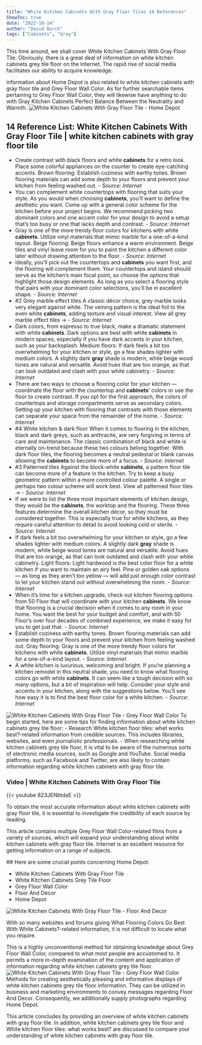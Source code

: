```yaml
---
title: "White Kitchen Cabinets With Gray Floor Tiles 14 References"
ShowToc: true 
date: "2022-10-14"
author: "David Burch" 
tags: ["Cabinets", "Gray"]
---
```


	
This time around, we shall cover White Kitchen Cabinets With Gray Floor Tile. Obviously, there is a great deal of information on white kitchen cabinets grey tile floor on the Internet. The rapid rise of social media facilitates our ability to acquire knowledge.

information about Home Depot is also related to white kitchen cabinets with gray floor tile and Grey Floor Wall Color. As for further searchable items pertaining to Grey Floor Wall Color, they will likewise have anything to do with Gray Kitchen Cabinets Perfect Balance Between the Neutrality and Warmth.
<img loading="lazy" src="https://i.pinimg.com/736x/32/3e/be/323ebe914af6646ea717a5cad0358137.jpg" onerror="this.onerror=null;this.src='https://blogger.googleusercontent.com/img/a/AVvXsEhe7F7TRXHtjiKvHb5vS7DmnxvpHiDyoYyYvm1nHB3Qp2_w3BnM6A2eq4v7FYxCC9bfZt3a9vIMtAYEKUiaDQbHMg-ViyGmRIj39MLp0bGFfgfYw1Dc9q_H-T0wiTm3l0Uq42dETrN9eC8aGJ9_IORZsxST1AcLR7np1koOfcc7tnHa4S8Mwz_xD9d0=s16000';" alt="White Kitchen Cabinets With Gray Floor Tile - Home Depot" >

## 14 Reference List: White Kitchen Cabinets With Gray Floor Tile | white kitchen cabinets with gray floor tile
-   Create contrast with black floors and white **cabinets** for a retro look. Place some colorful appliances on the counter to create eye-catching accents. Brown flooring: Establish coziness with earthy tones. Brown flooring materials can add some depth to your floors and prevent your kitchen from feeling washed out. - <cite>Source: Internet</cite>
-   You can complement white countertops with flooring that suits your style. As you would when choosing **cabinets**, you’ll want to define the aesthetic you want. Come up with a general color scheme for the kitchen before your project begins. We recommend picking two dominant colors and one accent color for your design to avoid a setup that’s too busy or one that lacks depth and contrast. - <cite>Source: Internet</cite>
-   Gray is one of the more trendy floor colors for kitchens with white **cabinets**. Utilize vinyl materials that mimic marble for a one-of-a-kind layout. Beige flooring: Beige floors enhance a warm environment. Beige tiles and vinyl leave room for you to paint the kitchen a different color later without drawing attention to the floor. - <cite>Source: Internet</cite>
-   Ideally, you’ll pick out the countertops and **cabinets** you want first, and the flooring will complement them. Your countertops and island should serve as the kitchen’s main focal point, so choose the options that highlight those design elements. As long as you select a flooring style that pairs with your dominant color selections, you’ll be in excellent shape. - <cite>Source: Internet</cite>
-   #2 Grey marble effect tiles A classic décor choice, grey marble looks very elegant against white. The veining pattern is the ideal foil to the even white **cabinets**, adding texture and visual interest. View all grey marble effect tiles → - <cite>Source: Internet</cite>
-   Dark colors, from espresso to true black, make a dramatic statement with white **cabinets**. Dark options are best with white **cabinets** in modern spaces, especially if you have dark accents in your kitchen, such as your backsplash. Medium floors: If dark feels a bit too overwhelming for your kitchen or style, go a few shades lighter with medium colors. A slightly dark **gray** shade is modern, while beige wood tones are natural and versatile. Avoid hues that are too orange, as that can look outdated and clash with your white cabinetry. - <cite>Source: Internet</cite>
-   There are two ways to choose a flooring color for your kitchen — coordinate the floor with the countertop and **cabinets**’ colors or use the floor to create contrast. If you opt for the first approach, the colors of countertops and storage compartments serve as secondary colors. Setting up your kitchen with flooring that contrasts with those elements can separate your space from the remainder of the home. - <cite>Source: Internet</cite>
-   #4 White kitchen & dark floor When it comes to flooring in the kitchen, black and dark greys, such as anthracite, are very forgiving in terms of care and maintenance. The classic combination of black and white is eternally on-trend because these two colours belong together. With dark floor tiles, the flooring becomes a neutral pedestal or blank canvas allowing the **cabinets** to become more of a focus. - <cite>Source: Internet</cite>
-   #3 Patterned tiles Against the block-white **cabinets**, a pattern floor tile can become more of a feature in the kitchen. Try to keep a busy geometric pattern within a more controlled colour palette. A single or perhaps two colour scheme will work best. View all patterned floor tiles → - <cite>Source: Internet</cite>
-   If we were to list the three most important elements of kitchen design, they would be the **cabinets**, the worktop and the flooring. These three features determine the overall kitchen décor, so they must be considered together. This is especially true for white kitchens, as they require careful attention to detail to avoid looking cold or sterile. - <cite>Source: Internet</cite>
-   If dark feels a bit too overwhelming for your kitchen or style, go a few shades lighter with medium colors. A slightly dark **gray** shade is modern, while beige wood tones are natural and versatile. Avoid hues that are too orange, as that can look outdated and clash with your white cabinetry. Light floors: Light hardwood is the best color floor for a white kitchen if you want to maintain an airy feel. Pine or golden oak options — as long as they aren’t too yellow — will add just enough color contrast to let your kitchen stand out without overwhelming the room. - <cite>Source: Internet</cite>
-   When it’s time for a kitchen upgrade, check out kitchen flooring options from 50 Floor that will coordinate with your kitchen **cabinets**. We know that flooring is a crucial decision when it comes to any room in your home. You want the best for your budget and comfort, and with 50 Floor’s over four decades of combined experience, we make it easy for you to get just that. - <cite>Source: Internet</cite>
-   Establish coziness with earthy tones. Brown flooring materials can add some depth to your floors and prevent your kitchen from feeling washed out. Gray flooring: Gray is one of the more trendy floor colors for kitchens with white **cabinets**. Utilize vinyl materials that mimic marble for a one-of-a-kind layout. - <cite>Source: Internet</cite>
-   A white kitchen is luxurious, welcoming and bright. If you’re planning a kitchen remodel in this neutral shade, you need to know what flooring colors go with white **cabinets**. It can seem like a tough decision with so many options, but a bit of inspiration will help. Consider your style and accents in your kitchen, along with the suggestions below. You’ll see how easy it is to find the best floor color for a white kitchen. - <cite>Source: Internet</cite>


<img loading="lazy" src="https://i.pinimg.com/736x/bf/c6/36/bfc63601c26af08baa129275bce4cc2a.jpg" onerror="this.onerror=null;this.src='https://blogger.googleusercontent.com/img/a/AVvXsEhe7F7TRXHtjiKvHb5vS7DmnxvpHiDyoYyYvm1nHB3Qp2_w3BnM6A2eq4v7FYxCC9bfZt3a9vIMtAYEKUiaDQbHMg-ViyGmRIj39MLp0bGFfgfYw1Dc9q_H-T0wiTm3l0Uq42dETrN9eC8aGJ9_IORZsxST1AcLR7np1koOfcc7tnHa4S8Mwz_xD9d0=s16000';" alt="White Kitchen Cabinets With Gray Floor Tile - Grey Floor Wall Color" >
To begin started, here are some tips for finding information about white kitchen cabinets grey tile floor:
- Research White kitchen floor tiles: what works best?-related information from credible sources. This includes libraries, websites, and even journalistic professionals.
- When researching white kitchen cabinets grey tile floor, it is vital to be aware of the numerous sorts of electronic media sources, such as Google and YouTube. Social media platforms, such as Facebook and Twitter, are also likely to contain information regarding white kitchen cabinets with gray floor tile.

### Video | White Kitchen Cabinets With Gray Floor Tile
{{< youtube 823JENbtdaE >}} 

To obtain the most accurate information about white kitchen cabinets with gray floor tile, it is essential to investigate the credibility of each source by reading.

This article contains multiple Grey Floor Wall Color-related films from a variety of sources, which will expand your understanding about white kitchen cabinets with gray floor tile. Internet is an excellent resource for getting information on a range of subjects.
<script async="async" data-cfasync="false" src="//normallydemandedalter.com/fe63df3c5408708b15d8dc3d9b206b31/invoke.js"></script>
<div id="container-fe63df3c5408708b15d8dc3d9b206b31"></div>
## Here are some crucial points concerning Home Depot:

- White Kitchen Cabinets With Gray Floor Tile
- White Kitchen Cabinets Grey Tile Floor
- Grey Floor Wall Color
- Floor And Decor
- Home Depot

 <img loading="lazy" src="https://i.pinimg.com/736x/4d/01/18/4d0118ab2698527c6e0a0ae00e6fce43.jpg" onerror="this.onerror=null;this.src='https://blogger.googleusercontent.com/img/a/AVvXsEhe7F7TRXHtjiKvHb5vS7DmnxvpHiDyoYyYvm1nHB3Qp2_w3BnM6A2eq4v7FYxCC9bfZt3a9vIMtAYEKUiaDQbHMg-ViyGmRIj39MLp0bGFfgfYw1Dc9q_H-T0wiTm3l0Uq42dETrN9eC8aGJ9_IORZsxST1AcLR7np1koOfcc7tnHa4S8Mwz_xD9d0=s16000';" alt="White Kitchen Cabinets With Gray Floor Tile - Floor And Decor" >

With so many websites and forums giving What Flooring Colors Go Best With White Cabinets?-related information, it is not difficult to locate what you require.

This is a highly unconventional method for obtaining knowledge about Grey Floor Wall Color, compared to what most people are accustomed to. It permits a more in-depth examination of the content and application of information regarding white kitchen cabinets grey tile floor.
<img loading="lazy" src="https://i.pinimg.com/736x/6b/2c/11/6b2c115bc4a5eecf21139ec6e96a3c95--teal-accents-herringbone-tile.jpg" onerror="this.onerror=null;this.src='https://blogger.googleusercontent.com/img/a/AVvXsEhe7F7TRXHtjiKvHb5vS7DmnxvpHiDyoYyYvm1nHB3Qp2_w3BnM6A2eq4v7FYxCC9bfZt3a9vIMtAYEKUiaDQbHMg-ViyGmRIj39MLp0bGFfgfYw1Dc9q_H-T0wiTm3l0Uq42dETrN9eC8aGJ9_IORZsxST1AcLR7np1koOfcc7tnHa4S8Mwz_xD9d0=s16000';" alt="White Kitchen Cabinets With Gray Floor Tile - Grey Floor Wall Color" >
Methods for creating aesthetically pleasing and informative displays of white kitchen cabinets grey tile floor information. They can be utilized in business and marketing environments to convey messages regarding Floor And Decor. Consequently, we additionally supply photographs regarding Home Depot.

This article concludes by providing an overview of white kitchen cabinets with gray floor tile. In addition, white kitchen cabinets grey tile floor and White kitchen floor tiles: what works best? are discussed to compare your understanding of white kitchen cabinets with gray floor tile.
	
	

